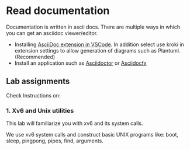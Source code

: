 # Read documentation
Documentation is written in ascii docs. There are multiple ways in which you can get an asciidoc viewer/editor.
- Installing [AsciiDoc extension in VSCode](https://marketplace.visualstudio.com/items?itemName=asciidoctor.asciidoctor-vscode). In addition select use kroki in extension settings to allow generation of diagrams such as Plantuml. (Recommended)
- Install an application such as [Asciidoctor](https://asciidoc.org/) or [Asciidocfx](https://asciidocfx.com/)



## Lab assignments
Check Instructions on: 
### **1. Xv6 and Unix utilities**
This lab will familiarize you with xv6 and its system calls. 

We use xv6 system calls and construct basic UNIX programs like: boot, sleep, pingpong, pipes, find, arguments.